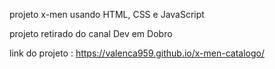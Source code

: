 projeto x-men usando HTML, CSS e JavaScript

projeto retirado do canal Dev em Dobro

link do projeto : https://valenca959.github.io/x-men-catalogo/
